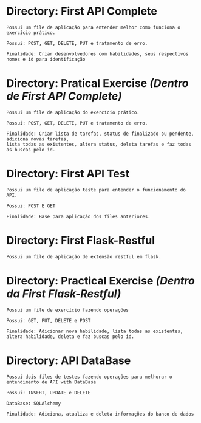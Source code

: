 # Directory: First API Complete

    Possui um file de aplicação para entender melhor como funciona o exercício prático.

    Possui: POST, GET, DELETE, PUT e tratamento de erro.

    Finalidade: Criar desenvolvedores com habilidades, seus respectivos nomes e id para identificação

    
# Directory: Pratical Exercise *(Dentro de First API Complete)*
        
    Possui um file de aplicação do exercício prático.
    
    Possui: POST, GET, DELETE, PUT e tratamento de erro.
    
    Finalidade: Criar lista de tarefas, status de finalizado ou pendente, adiciona novas tarefas,
    lista todas as existentes, altera status, deleta tarefas e faz todas as buscas pelo id.

# Directory: First API Test

    Possui um file de aplicação teste para entender o funcionamento do API.
    
    Possui: POST E GET

    Finalidade: Base para aplicação dos files anteriores.

# Directory: First Flask-Restful
    
    Possui um file de aplicação de extensão restful em flask.
    
# Directory: Practical Exercise *(Dentro da First Flask-Restful)*
    
    Possui um file de exercício fazendo operações 
    
    Possui: GET, PUT, DELETE e POST
    
    Finalidade: Adicionar nova habilidade, lista todas as existentes, altera habilidade, deleta e faz buscas pelo id.

# Directory: API DataBase

    Possui dois files de testes fazendo operações para melhorar o entendimento de API with DataBase

    Possui: INSERT, UPDATE e DELETE

    DataBase: SQLAlchemy

    Finalidade: Adiciona, atualiza e deleta informações do banco de dados